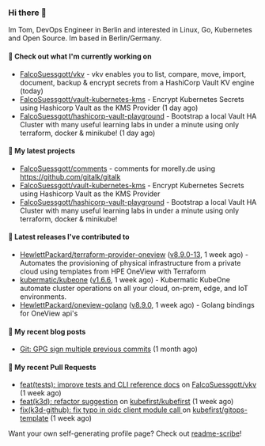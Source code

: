### Hi there 👋

Im Tom, DevOps Engineer in Berlin and interested in Linux, Go, Kubernetes and Open Source.
Im based in Berlin/Germany.

#### 👷 Check out what I'm currently working on

- [FalcoSuessgott/vkv](https://github.com/FalcoSuessgott/vkv) - vkv enables you to list, compare, move, import, document, backup &amp; encrypt secrets from a HashiCorp Vault KV engine (today)
- [FalcoSuessgott/vault-kubernetes-kms](https://github.com/FalcoSuessgott/vault-kubernetes-kms) - Encrypt Kubernetes Secrets using Hashicorp Vault as the KMS Provider (1 day ago)
- [FalcoSuessgott/hashicorp-vault-playground](https://github.com/FalcoSuessgott/hashicorp-vault-playground) - Bootstrap a local Vault HA Cluster with many useful learning labs in under a minute using only terraform, docker &amp; minikube! (1 day ago)

#### 🌱 My latest projects

- [FalcoSuessgott/comments](https://github.com/FalcoSuessgott/comments) - comments for morelly.de using https://github.com/gitalk/gitalk
- [FalcoSuessgott/vault-kubernetes-kms](https://github.com/FalcoSuessgott/vault-kubernetes-kms) - Encrypt Kubernetes Secrets using Hashicorp Vault as the KMS Provider
- [FalcoSuessgott/hashicorp-vault-playground](https://github.com/FalcoSuessgott/hashicorp-vault-playground) - Bootstrap a local Vault HA Cluster with many useful learning labs in under a minute using only terraform, docker &amp; minikube!

#### 🔭 Latest releases I've contributed to

- [HewlettPackard/terraform-provider-oneview](https://github.com/HewlettPackard/terraform-provider-oneview) ([v8.9.0-13](https://github.com/HewlettPackard/terraform-provider-oneview/releases/tag/v8.9.0-13), 1 week ago) - Automates the provisioning of physical infrastructure from a private cloud using templates from HPE OneView with Terraform
- [kubermatic/kubeone](https://github.com/kubermatic/kubeone) ([v1.6.6](https://github.com/kubermatic/kubeone/releases/tag/v1.6.6), 1 week ago) - Kubermatic KubeOne automate cluster operations on all your cloud, on-prem, edge, and IoT environments.  
- [HewlettPackard/oneview-golang](https://github.com/HewlettPackard/oneview-golang) ([v8.9.0](https://github.com/HewlettPackard/oneview-golang/releases/tag/v8.9.0), 1 week ago) - Golang bindings for OneView api&#39;s

#### 📜 My recent blog posts

- [Git: GPG sign multiple previous commits](https://morelly.de/post/20240328_git_gpg_sign_commits/) (1 month ago)

#### 🔨 My recent Pull Requests

- [feat(tests): improve tests and CLI reference docs](https://github.com/FalcoSuessgott/vkv/pull/243) on [FalcoSuessgott/vkv](https://github.com/FalcoSuessgott/vkv) (1 week ago)
- [feat(k3d): refactor suggestion](https://github.com/kubefirst/kubefirst/pull/2165) on [kubefirst/kubefirst](https://github.com/kubefirst/kubefirst) (1 week ago)
- [ fix(k3d-github): fix typo in oidc client module call ](https://github.com/kubefirst/gitops-template/pull/752) on [kubefirst/gitops-template](https://github.com/kubefirst/gitops-template) (1 week ago)

Want your own self-generating profile page? Check out [readme-scribe](https://github.com/muesli/readme-scribe)!
